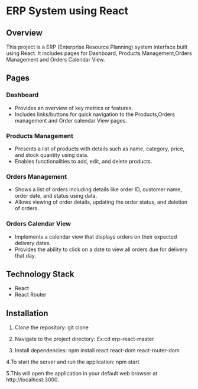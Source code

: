 # ERP System using React

## Overview

This project is a ERP (Enterprise Resource Planning) system interface built using React. It includes pages for Dashboard, Products Management,Orders Management and Orders Calendar View.

## Pages

### Dashboard
- Provides an overview of key metrics or features.
- Includes links/buttons for quick navigation to the Products,Orders management and Order calendar View pages.

### Products Management
- Presents a list of products with details such as name, category, price, and stock quantity using data.
- Enables functionalities to add, edit, and delete products.

### Orders Management
- Shows a list of orders including details like order ID, customer name, order date, and status using data.
- Allows viewing of order details, updating the order status, and deletion of orders.

### Orders Calendar View 
- Implements a calendar view that displays orders on their expected delivery dates.
- Provides the ability to click on a date to view all orders due for delivery that day.

## Technology Stack

- React
- React Router

## Installation

1. Clone the repository:
   git clone <repository-url>

2. Navigate to the project directory:
   Ex:cd erp-react-master

3. Install dependencies:
   npm install react react-dom react-router-dom

4.To start the server and run the application:
   npm start

5.This will open the application in your default web browser at http://localhost:3000.


   
   
   
   





